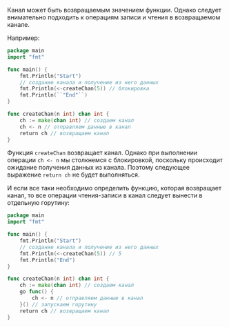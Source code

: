 Канал может быть возвращаемым значением функции. Однако следует внимательно подходить к операциям записи и чтения в возвращаемом канале. 

Например:

```go
package main
import "fmt"

func main() {
    fmt.Println("Start")
    // создание канала и получение из него данных
    fmt.Println(<-createChan(5)) // блокировка
    fmt.Println(``"End"``)
}

func createChan(n int) chan int {
    ch := make(chan int) // создаем канал
    ch <- n // отправляем данные в канал
    return ch // возвращаем канал
}
```

Функция `createChan` возвращает канал. Однако при выполнении операции `ch <- n` мы столкнемся с блокировкой, поскольку происходит ожидание получения данных из канала. Поэтому следующее выражение `return ch` не будет выполняться.

И если все таки необходимо определить функцию, которая возвращает канал, то все операции чтения-записи в канал следует вынести в отдельную горутину:

```go
package main
import "fmt"

func main() {
    fmt.Println("Start")
    // создание канала и получение из него данных
    fmt.Println(<-createChan(5)) // 5
    fmt.Println("End")
}

func createChan(n int) chan int {
    ch := make(chan int) // создаем канал
    go func() {
        ch <- n // отправляем данные в канал
    }() // запускаем горутину
    return ch // возвращаем канал
}
```
